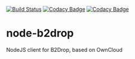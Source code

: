 [![Build Status](https://travis-ci.org/feup-infolab/node-b2drop.svg?branch=master)](https://travis-ci.org/feup-infolab/node-b2drop)
[![Codacy Badge](https://api.codacy.com/project/badge/Grade/5193de70952343a8a66e9c26e004713f)](https://www.codacy.com/app/silvae86/node-b2drop?utm_source=github.com&utm_medium=referral&utm_content=feup-infolab/node-b2drop&utm_campaign=badger)
[![Codacy Badge](https://api.codacy.com/project/badge/Coverage/5193de70952343a8a66e9c26e004713f)](https://www.codacy.com/app/silvae86/node-b2drop?utm_source=github.com&utm_medium=referral&utm_content=feup-infolab/node-b2drop&utm_campaign=Badge_Coverage)

# node-b2drop

NodeJS client for B2Drop, based on OwnCloud
